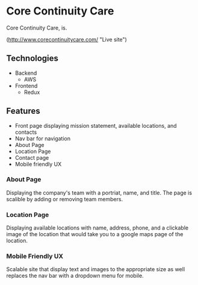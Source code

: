# Core Continuity Care

Core Continuity Care, is.

(http://www.corecontinuitycare.com/ "Live site")

## Technologies

* Backend
  * AWS
* Frontend
  * Redux

## Features

* Front page displaying mission statement, available locations, and contacts
* Nav bar for navigation 
* About Page
* Location Page
* Contact page
* Mobile friendly UX

### About Page

Displaying the company's team with a portriat, name, and title. The page is scalible by adding or removing team members.

### Location Page

Displaying available locations with name, address, phone, and a clickable image of the location that would take you to a google maps page of the location.

### Mobile Friendly UX

Scalable site that display text and images to the appropriate size as well replaces the nav bar with a dropdown menu for mobile.
